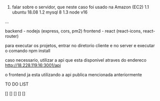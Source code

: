 1. falar sobre o servidor, que neste caso foi usado na Amazon (EC2)
1.1 ubuntu 18.08
1.2 mysql 8
1.3 node v16

...

backend - nodejs (express, cors, pm2)
frontend - react (react-icons, react-router)

para executar os projetos, entrar no diretorio cliente e no server e executar o comando npm install

caso necessario, utilizar a api que esta disponivel atraves do endereco http://18.228.119.16:3001/api

o frontend ja esta utilizando a api publica mencionada anteriormente 

TO DO LIST 

[] 
[] 
[] 
[] 
[]
